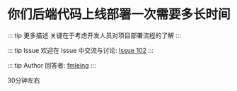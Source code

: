 # 你们后端代码上线部署一次需要多长时间

::: tip 更多描述 
 关键在于考虑开发人员对项目部署流程的了解 
:::

::: tip Issue 
 欢迎在 Issue 中交流与讨论: [Issue 102](https://github.com/shfshanyue/Daily-Question/issues/102) 
:::

::: tip Author 
回答者: [fmleing](https://github.com/fmleing) 
:::

30分钟左右